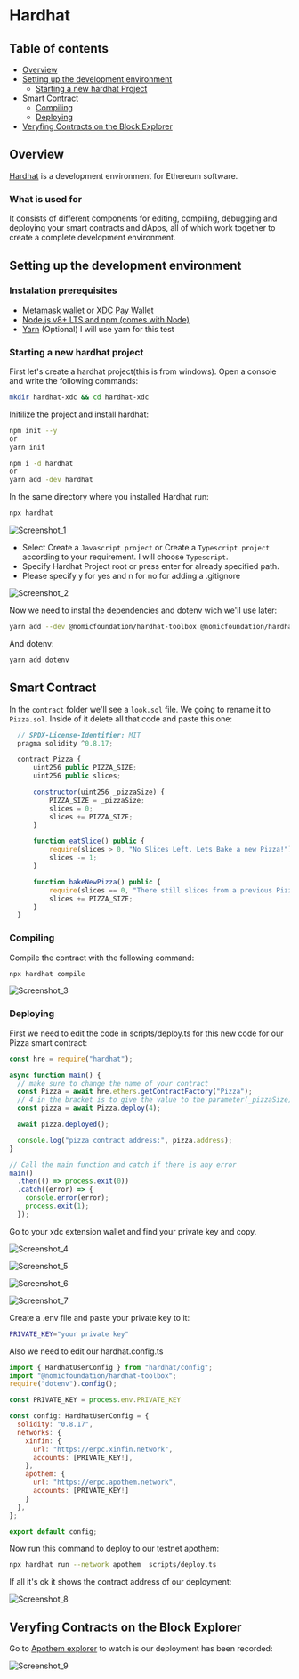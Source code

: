 # Hardhat

## Table of contents

- [Overview](#-overview)
- [Setting up the development environment](#-setting-up-the-development-environment)
  - [Starting a new hardhat Project](###-starting-a-new-hardhat-project)
- [Smart Contract](##-smart-contract)
  - [Compiling](###-compiling)
  - [Deploying](###-deploying)
- [Veryfing Contracts on the Block Explorer](#-veryfing-contracts-on-the-block-explorer)

## Overview
[Hardhat](https://hardhat.org/) is a development environment for Ethereum software. 

### What is used for
It consists of different components for editing, compiling, debugging and deploying your smart contracts and dApps, all of which work together to create a complete development environment.

## Setting up the development environment
 
 ### Instalation prerequisites
  - [Metamask wallet](https://chrome.google.com/webstore/detail/metamask/nkbihfbeogaeaoehlefnkodbefgpgknn?hl=en) or [XDC Pay Wallet](https://chrome.google.com/webstore/detail/xdcpay/bocpokimicclpaiekenaeelehdjllofo)
  - [Node.js v8+ LTS and npm (comes with Node)](https://nodejs.org/en/)
  - [Yarn](https://yarnpkg.com/) (Optional) I will use yarn for this test

 ### Starting a new hardhat project
 
 First let's create a hardhat project(this is from windows). Open a console and write the following commands: 
 
 ```bash
 mkdir hardhat-xdc && cd hardhat-xdc
 ```
 
 Initilize the project and install hardhat: 
 
 ```bash
 npm init --y
 or
 yarn init 
 ```
 
 ```bash
 npm i -d hardhat
 or 
 yarn add -dev hardhat
 ```
 
 In the same directory where you installed Hardhat run:
 ```bash
 npx hardhat
 ```
 ![Screenshot_1](https://user-images.githubusercontent.com/34518489/195737738-69980bf9-e35d-436a-aaf7-dbe50cd9c50f.png)
 
 - Select Create a `Javascript project` or Create a `Typescript project` according to your requirement. I will choose `Typescript`.
 - Specify Hardhat Project root or press enter for already specified path.
 - Please specify y for yes and n for no for adding a .gitignore


 ![Screenshot_2](https://user-images.githubusercontent.com/34518489/195737938-8fc941b2-ce63-40ed-b5bf-a2f5dc90f2ee.png)
 
 Now we need to instal the dependencies and dotenv wich we'll use later:
 
 ```bash
 yarn add --dev @nomicfoundation/hardhat-toolbox @nomicfoundation/hardhat-network-helpers @nomicfoundation/hardhat-chai-matchers @nomiclabs/hardhat-ethers @nomiclabs/hardhat-etherscan chai ethers hardhat-gas-reporter solidity-coverage @typechain/hardhat typechain @typechain/ethers-v5 @ethersproject/abi @ethersproject/providers 
 ```
 
 And dotenv: 
 
 ```bash
 yarn add dotenv
 ```
## Smart Contract 

In the `contract` folder we'll see a `look.sol` file. We going to rename it to `Pizza.sol`. Inside of it delete all that code and paste this one: 

```jsx
  // SPDX-License-Identifier: MIT
  pragma solidity ^0.8.17;

  contract Pizza {
      uint256 public PIZZA_SIZE;
      uint256 public slices;

      constructor(uint256 _pizzaSize) {
          PIZZA_SIZE = _pizzaSize;
          slices = 0;
          slices += PIZZA_SIZE;
      }

      function eatSlice() public {
          require(slices > 0, "No Slices Left. Lets Bake a new Pizza!");
          slices -= 1;
      }

      function bakeNewPizza() public {
          require(slices == 0, "There still slices from a previous Pizza!");
          slices += PIZZA_SIZE;
      }
  }
```

### Compiling

Compile the contract with the following command: 

```bash
npx hardhat compile
```
![Screenshot_3](https://user-images.githubusercontent.com/34518489/195739220-b58d18b6-fdd7-4a3c-970d-a39add7d3b11.png)


### Deploying

First we need to edit the code in scripts/deploy.ts for this new code for our Pizza smart contract: 

```jsx
const hre = require("hardhat");

async function main() {
  // make sure to change the name of your contract
  const Pizza = await hre.ethers.getContractFactory("Pizza");
  // 4 in the bracket is to give the value to the parameter(_pizzaSize) in the constructor of the smart contract contract.
  const pizza = await Pizza.deploy(4);

  await pizza.deployed();

  console.log("pizza contract address:", pizza.address);
}

// Call the main function and catch if there is any error
main()
  .then(() => process.exit(0))
  .catch((error) => {
    console.error(error);
    process.exit(1);
  });
```
Go to your xdc extension wallet and find your private key and copy.

![Screenshot_4](https://user-images.githubusercontent.com/34518489/195740141-afdfcd22-d729-484e-9c19-c3cbd982b249.png)

![Screenshot_5](https://user-images.githubusercontent.com/34518489/195740218-11492c27-c348-47c1-a8fb-ed6b8fe2609b.png)

![Screenshot_6](https://user-images.githubusercontent.com/34518489/195740235-a43f256f-51eb-4bca-904a-889a9e04af8c.png)

![Screenshot_7](https://user-images.githubusercontent.com/34518489/195740241-b772b705-ec2c-4a80-a39f-e29f17d96a34.png)


Create a .env file and paste your private key to it: 

```bash
PRIVATE_KEY="your private key"
```

Also we need to edit our hardhat.config.ts 

```jsx
import { HardhatUserConfig } from "hardhat/config";
import "@nomicfoundation/hardhat-toolbox";
require("dotenv").config();

const PRIVATE_KEY = process.env.PRIVATE_KEY

const config: HardhatUserConfig = {
  solidity: "0.8.17",
  networks: {
    xinfin: {
      url: "https://erpc.xinfin.network",
      accounts: [PRIVATE_KEY!],
    },
    apothem: {
      url: "https://erpc.apothem.network",
      accounts: [PRIVATE_KEY!]
    }
  },
};

export default config;

```

Now run this command to deploy to our testnet apothem: 

```bash
npx hardhat run --network apothem  scripts/deploy.ts 
``` 

If all it's ok it shows the contract address of our deployment:

![Screenshot_8](https://user-images.githubusercontent.com/34518489/195740595-0c7e805b-7967-4144-a275-cad88fff2ddd.png)

## Veryfing Contracts on the Block Explorer

Go to [Apothem explorer](https://explorer.apothem.network/) to watch is our deployment has been recorded: 

![Screenshot_9](https://user-images.githubusercontent.com/34518489/195740879-efe9cd3d-b1bc-4980-a4bd-ee546a53ce32.png)




 
